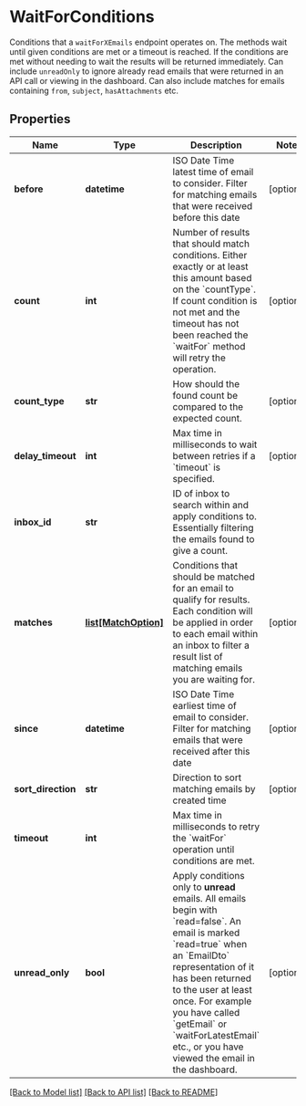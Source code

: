 # WaitForConditions

Conditions that a `waitForXEmails` endpoint operates on. The methods wait until given conditions are met or a timeout is reached. If the conditions are met without needing to wait the results will be returned immediately. Can include `unreadOnly` to ignore already read emails that were returned in an API call or viewing in the dashboard. Can also include matches for emails containing `from`, `subject`, `hasAttachments` etc.
## Properties
Name | Type | Description | Notes
------------ | ------------- | ------------- | -------------
**before** | **datetime** | ISO Date Time latest time of email to consider. Filter for matching emails that were received before this date | [optional] 
**count** | **int** | Number of results that should match conditions. Either exactly or at least this amount based on the &#x60;countType&#x60;. If count condition is not met and the timeout has not been reached the &#x60;waitFor&#x60; method will retry the operation. | [optional] 
**count_type** | **str** | How should the found count be compared to the expected count. | [optional] 
**delay_timeout** | **int** | Max time in milliseconds to wait between retries if a &#x60;timeout&#x60; is specified. | [optional] 
**inbox_id** | **str** | ID of inbox to search within and apply conditions to. Essentially filtering the emails found to give a count. | 
**matches** | [**list[MatchOption]**](MatchOption) | Conditions that should be matched for an email to qualify for results. Each condition will be applied in order to each email within an inbox to filter a result list of matching emails you are waiting for. | [optional] 
**since** | **datetime** | ISO Date Time earliest time of email to consider. Filter for matching emails that were received after this date | [optional] 
**sort_direction** | **str** | Direction to sort matching emails by created time | [optional] 
**timeout** | **int** | Max time in milliseconds to retry the &#x60;waitFor&#x60; operation until conditions are met. | 
**unread_only** | **bool** | Apply conditions only to **unread** emails. All emails begin with &#x60;read&#x3D;false&#x60;. An email is marked &#x60;read&#x3D;true&#x60; when an &#x60;EmailDto&#x60; representation of it has been returned to the user at least once. For example you have called &#x60;getEmail&#x60; or &#x60;waitForLatestEmail&#x60; etc., or you have viewed the email in the dashboard. | [optional] 

[[Back to Model list]](../README#documentation-for-models) [[Back to API list]](../README#documentation-for-api-endpoints) [[Back to README]](../README)



